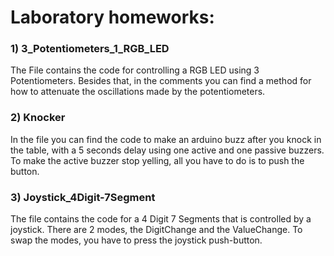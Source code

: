 # Laboratory homeworks:
### 1) 3_Potentiometers_1_RGB_LED
The File contains the code for controlling a RGB LED using 3 Potentiometers. Besides that, in the comments you can find a method for how to attenuate the oscillations made by the potentiometers.

### 2) Knocker
In the file you can find the code to make an arduino buzz after you knock in the table, with a 5 seconds delay using one active and one passive buzzers. To make the active buzzer stop yelling, all you have to do is to push the button.

### 3) Joystick_4Digit-7Segment
The file contains the code for a 4 Digit 7 Segments that is controlled by a joystick. There are 2 modes, the DigitChange and the ValueChange. To swap the modes, you have to press the joystick push-button.

